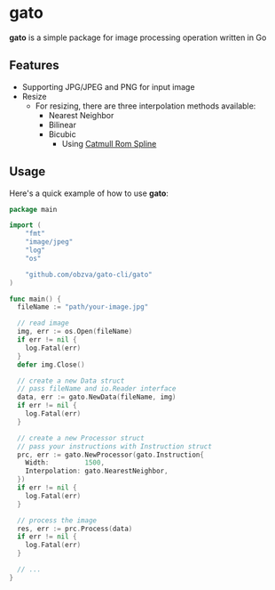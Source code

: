 # gato

**gato** is a simple package for image processing operation written in Go

## Features

- Supporting JPG/JPEG and PNG for input image
- Resize
  - For resizing, there are three interpolation methods available:
    - Nearest Neighbor
    - Bilinear
    - Bicubic
      - Using [Catmull Rom Spline](https://en.wikipedia.org/wiki/Cubic_Hermite_spline#Interpolation_on_the_unit_interval_with_matched_derivatives_at_endpoints)

## Usage

Here's a quick example of how to use **gato**:

```go
package main

import (
	"fmt"
	"image/jpeg"
	"log"
	"os"

	"github.com/obzva/gato-cli/gato"
)

func main() {
  fileName := "path/your-image.jpg"

  // read image
  img, err := os.Open(fileName)
  if err != nil {
	log.Fatal(err)
  }
  defer img.Close()

  // create a new Data struct
  // pass fileName and io.Reader interface
  data, err := gato.NewData(fileName, img)
  if err != nil {
	log.Fatal(err)
  }

  // create a new Processor struct
  // pass your instructions with Instruction struct
  prc, err := gato.NewProcessor(gato.Instruction{
	Width:         1500,
	Interpolation: gato.NearestNeighbor,
  })
  if err != nil {
    log.Fatal(err)
  }

  // process the image
  res, err := prc.Process(data)
  if err != nil {
	log.Fatal(err)
  }

  // ...
}
```
